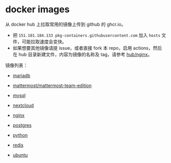 # docker images
从 docker hub 上拉取常用的镜像上传到 github 的 ghcr.io。

- 把 `151.101.184.133 pkg-containers.githubusercontent.com` 加入 `hosts` 文件，可能拉取速度会变快。
- 如果想要其他镜像请提 issue，或者直接 fork 本 repo，启用 actions，然后在 hub 目录新建文件，内容为镜像的名称及 tag，请参考 [hub/nginx](https://github.com/feng2208/docker-images/blob/main/hub/nginx)。

镜像列表：
- [mariadb](https://github.com/feng2208/docker-images/pkgs/container/mariadb:10.11.11)


- [mattermost/mattermost-team-edition](https://github.com/feng2208/docker-images/pkgs/container/mattermost%2Fmattermost-team-edition:10.6.1)


- [mysql](https://github.com/feng2208/docker-images/pkgs/container/mysql:8.4.3)


- [nextcloud](https://github.com/feng2208/docker-images/pkgs/container/nextcloud:31.0.2)


- [nginx](https://github.com/feng2208/docker-images/pkgs/container/nginx:1.26.2)


- [postgres](https://github.com/feng2208/docker-images/pkgs/container/postgres:17.4)


- [python](https://github.com/feng2208/docker-images/pkgs/container/python:3.12.8)


- [redis](https://github.com/feng2208/docker-images/pkgs/container/redis:7.4.2)


- [ubuntu](https://github.com/feng2208/docker-images/pkgs/container/ubuntu:24.04)


